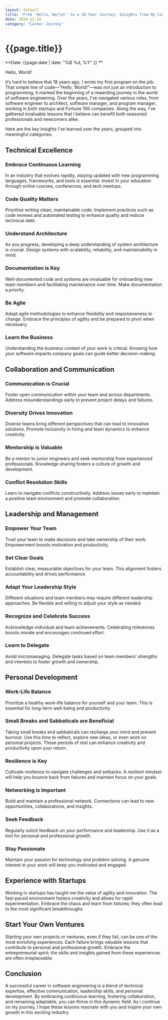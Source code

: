 ```yaml
---
layout: default
title: "From 'Hello, World!' to a 18-Year Journey: Insights from My Career"
date: 2024-12-14
category: "Career Journey"
---
```



# {{page.title}}

**Date: {{page.date | date: "%B %d, %Y" }} **

Hello, World! 

It’s hard to believe that 18 years ago, I wrote my first program on the job. That simple line of code—“Hello, World!”—was not just an introduction to programming; it marked the beginning of a rewarding journey in the world of software engineering. Over the years, I’ve navigated various roles, from software engineer to architect, software manager, and program manager, working in both startups and Fortune 100 companies. Along the way, I’ve gathered invaluable lessons that I believe can benefit both seasoned professionals and newcomers alike.

Here are the key insights I’ve learned over the years, grouped into meaningful categories.

## Technical Excellence

### Embrace Continuous Learning
In an industry that evolves rapidly, staying updated with new programming languages, frameworks, and tools is essential. Invest in your education through online courses, conferences, and tech meetups.

### Code Quality Matters
Prioritize writing clean, maintainable code. Implement practices such as code reviews and automated testing to enhance quality and reduce technical debt.

### Understand Architecture
As you progress, developing a deep understanding of system architecture is crucial. Design systems with scalability, reliability, and maintainability in mind.

### Documentation is Key
Well-documented code and systems are invaluable for onboarding new team members and facilitating maintenance over time. Make documentation a priority.

### Be Agile
Adopt agile methodologies to enhance flexibility and responsiveness to change. Embrace the principles of agility and be prepared to pivot when necessary.

### Learn the Business
Understanding the business context of your work is critical. Knowing how your software impacts company goals can guide better decision-making.

## Collaboration and Communication

### Communication is Crucial
Foster open communication within your team and across departments. Address misunderstandings early to prevent project delays and failures.

### Diversity Drives Innovation
Diverse teams bring different perspectives that can lead to innovative solutions. Promote inclusivity in hiring and team dynamics to enhance creativity.

### Mentorship is Valuable
Be a mentor to junior engineers and seek mentorship from experienced professionals. Knowledge sharing fosters a culture of growth and development.

### Conflict Resolution Skills
Learn to navigate conflicts constructively. Address issues early to maintain a positive team environment and promote collaboration.

## Leadership and Management

### Empower Your Team
Trust your team to make decisions and take ownership of their work. Empowerment boosts motivation and productivity.

### Set Clear Goals
Establish clear, measurable objectives for your team. This alignment fosters accountability and drives performance.

### Adapt Your Leadership Style
Different situations and team members may require different leadership approaches. Be flexible and willing to adjust your style as needed.

### Recognize and Celebrate Success
Acknowledge individual and team achievements. Celebrating milestones boosts morale and encourages continued effort.

### Learn to Delegate
Avoid micromanaging. Delegate tasks based on team members’ strengths and interests to foster growth and ownership.

## Personal Development

### Work-Life Balance
Prioritize a healthy work-life balance for yourself and your team. This is essential for long-term well-being and productivity.

### Small Breaks and Sabbaticals are Beneficial
Taking small breaks and sabbaticals can recharge your mind and prevent burnout. Use this time to reflect, explore new ideas, or even work on personal projects. These periods of rest can enhance creativity and productivity upon your return.

### Resilience is Key
Cultivate resilience to navigate challenges and setbacks. A resilient mindset will help you bounce back from failures and maintain focus on your goals.

### Networking is Important
Build and maintain a professional network. Connections can lead to new opportunities, collaborations, and insights.

### Seek Feedback
Regularly solicit feedback on your performance and leadership. Use it as a tool for personal and professional growth.

### Stay Passionate
Maintain your passion for technology and problem-solving. A genuine interest in your work will keep you motivated and engaged.

## Experience with Startups
Working in startups has taught me the value of agility and innovation. The fast-paced environment fosters creativity and allows for rapid experimentation. Embrace the chaos and learn from failures; they often lead to the most significant breakthroughs.

## Start Your Own Ventures
Starting your own projects or ventures, even if they fail, can be one of the most enriching experiences. Each failure brings valuable lessons that contribute to personal and professional growth. Embrace the entrepreneurial spirit; the skills and insights gained from these experiences are often irreplaceable.

## Conclusion

A successful career in software engineering is a blend of technical expertise, effective communication, leadership skills, and personal development. By embracing continuous learning, fostering collaboration, and remaining adaptable, you can thrive in this dynamic field. As I continue on my journey, I hope these lessons resonate with you and inspire your own growth in this exciting industry.
